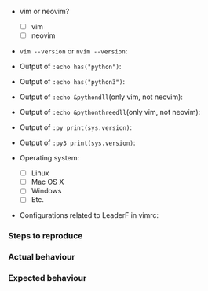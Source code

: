 <!-- Before reporting:
Search existing issues and check the FAQ.
Make sure that you have the latest version of LeaderF.
-->

- vim or neovim?
    - [ ] vim
    - [ ] neovim
- `vim --version` or `nvim --version`:

- Output of `:echo has("python")`: 
- Output of `:echo has("python3")`: 
- Output of `:echo &pythondll`(only vim, not neovim): 
- Output of `:echo &pythonthreedll`(only vim, not neovim): 
- Output of `:py print(sys.version)`: 
- Output of `:py3 print(sys.version)`: 
- Operating system: 
    - [ ] Linux
    - [ ] Mac OS X
    - [ ] Windows
    - [ ] Etc.
- Configurations related to LeaderF in vimrc: 


### Steps to reproduce

### Actual behaviour

### Expected behaviour

